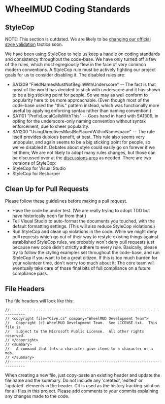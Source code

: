 # WheelMUD Coding Standards

## StyleCop
NOTE: This section is outdated. We are likely to be [changing our official style validation](https://github.com/DavidRieman/WheelMUD/issues/24) tactics soon.

We have been using StyleCop to help us keep a handle on coding standards and consistency throughout the code-base.
We have only turned off a few of the rules, which most egregiously flew in the face of very common modern conventions. A StyleCop rule must be actively fighting our project goals for us to consider disabling it.
The disabled rules are:
* SA1309 "FieldNamesMustNotBeginWithUnderscore" -- The fact is that most of the world has decided to stick with underscore and it has shown to be a big sticking point for people. So we may as well conform to popularity here to be more approachable. (Even though most of the code-base used the "this." pattern instead, which was functionally more useful by applying enforcing syntax rather than naming convention.)
* SA1101 "PrefixLocalCallsWithThis" -- Goes hand in hand with SA1309, in opting for the underscore-only naming convention without syntax enforcement, due to sheer popularity.
* SA1200 "UsingDirectivesMustBePlacedWithinNamespace" -- The rule itself provides dubious benefit, at best. This rule also seems very unpopular, and again seems to be a big sticking point for people, so we've disabled it.
Debates about style could easily go on forever if we let them; We are not likely to adopt many rules changes, but those can be discussed over at the [discussions area](https://github.com/DavidRieman/WheelMUD/discussions) as needed.
There are two versions of StyleCop:
* StyleCop for Visual Studio
* StyleCop for Resharper

## Clean Up for Pull Requests
Please follow these guidelines before making a pull request.
* Have the code be under test. (We are really trying to adopt TDD but have historically been far from that.)
* Tell Visual Studio to auto-format the documents you touched, with the default formatting settings. (This will also reduce StyleCop violations.)
* Run StyleCop and clean up violations in the code.
While we might deny pull requests which go out of their way to restyle existing things against established StyleCop rules, we probably won't deny pull requests just because new code didn't strictly adhere to every rule.
Basically, please try to follow the styling examples set throughout the code-base, and run StyleCop if you want to be a great citizen.
If this is too much burden for your volunteer time, don't worry too much about it; The core team will eventually take care of those final bits of full compliance on a future compliance pass.

## File Headers
The file headers will look like this:
```
//-----------------------------------------------------------------------------
// <copyright file="Give.cs" company="WheelMUD Development Team">
//   Copyright (c) WheelMUD Development Team.  See LICENSE.txt.  This file is 
//   subject to the Microsoft Public License.  All other rights reserved.
// </copyright>
// <summary>
//   A command that lets a character give items to a character or a mob.
// </summary>
//-----------------------------------------------------------------------------
```
When creating a new file, just copy-paste an existing header and update the file name and the summary. Do not include any 'created', 'edited' or 'updated' elements in the header. Git is used as the history tracking solution for all files in this project. Please add comments to your commits explaining any changes made to the code.